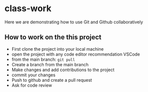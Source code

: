# class-work
Here we are demonstrating how to use Git and  Github collaboratively


## How to work on the this project
- First clone the project into your local machine
- open the project with any code editor recommendation VSCode
- from the main branch: `git pull`
- Create a branch from the main branch
- Make changes and add contributions to the project
- commit your changes
- Push to github and create a pull request
- Ask for code review